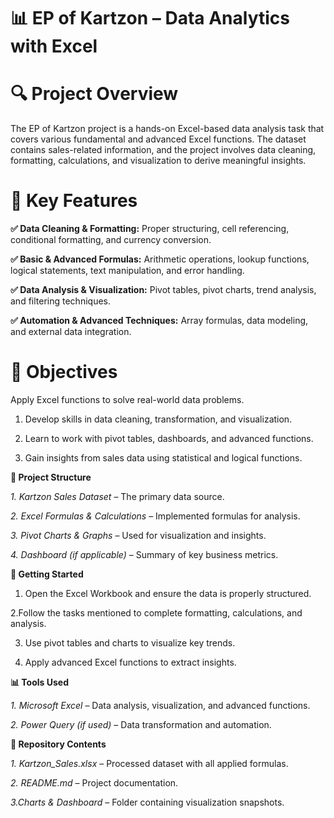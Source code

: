 # 📊 EP of Kartzon – Data Analytics with Excel

# 🔍 Project Overview

The EP of Kartzon project is a hands-on Excel-based data analysis task that covers various fundamental and advanced Excel functions. The dataset contains sales-related information, and the project involves data cleaning, formatting, calculations, and visualization to derive meaningful insights.

# 📌 Key Features

**✅ Data Cleaning & Formatting:** Proper structuring, cell referencing, conditional formatting, and currency conversion.

**✅ Basic & Advanced Formulas:** Arithmetic operations, lookup functions, logical statements, text manipulation, and error handling.

**✅ Data Analysis & Visualization:** Pivot tables, pivot charts, trend analysis, and filtering techniques.

**✅ Automation & Advanced Techniques:** Array formulas, data modeling, and external data integration.

# 🎯 Objectives

Apply Excel functions to solve real-world data problems.

1. Develop skills in data cleaning, transformation, and visualization.
  
2. Learn to work with pivot tables, dashboards, and advanced functions.
  
3. Gain insights from sales data using statistical and logical functions.

**📁 Project Structure**

*1. Kartzon Sales Dataset* – The primary data source.

*2. Excel Formulas & Calculations* – Implemented formulas for analysis.

*3. Pivot Charts & Graphs* – Used for visualization and insights.

*4. Dashboard (if applicable)* – Summary of key business metrics.

**🚀 Getting Started**

1. Open the Excel Workbook and ensure the data is properly structured.
 
2.Follow the tasks mentioned to complete formatting, calculations, and analysis.

3. Use pivot tables and charts to visualize key trends.
  
4. Apply advanced Excel functions to extract insights.

**📊 Tools Used**

*1. Microsoft Excel* – Data analysis, visualization, and advanced functions.

*2. Power Query (if used)* – Data transformation and automation.

**🔗 Repository Contents**

*1. Kartzon_Sales.xlsx* – Processed dataset with all applied formulas.

*2. README.md* – Project documentation.

*3.Charts & Dashboard* – Folder containing visualization snapshots.
